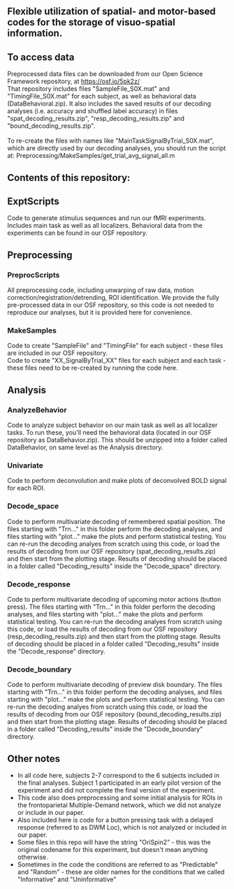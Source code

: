 ## Flexible utilization of spatial- and motor-based codes for the storage of visuo-spatial information.

## To access data
Preprocessed data files can be downloaded from our Open Science Framework repository, at https://osf.io/5pk2z/ <br>
That repository includes files "SampleFile_S0X.mat" and "TimingFile_S0X.mat" for each subject, as well as behavioral data (DataBehavioral.zip). It also includes the saved results of our decoding analyses (i.e. accuracy and shuffled label accuracy) in files "spat_decoding_results.zip", "resp_decoding_results.zip" and "bound_decoding_results.zip". <br> <br>
To re-create the files with names like "MainTaskSignalByTrial_S0X.mat", which are directly used by our decoding analyses, you should run the script at:
Preprocessing/MakeSamples/get_trial_avg_signal_all.m

## Contents of this repository:
## ExptScripts
Code to generate stimulus sequences and run our fMRI experiments. Includes main task as well as all localizers.
Behavioral data from the experiments can be found in our OSF repository.
## Preprocessing
### PreprocScripts
All preprocessing code, including unwarping of raw data, motion correction/registration/detrending, ROI identification. We provide the fully pre-processed data in our OSF repository, so this code is not needed to reproduce our analyses, but it is provided here for convenience.
### MakeSamples
Code to create "SampleFile" and "TimingFile" for each subject - these files are included in our OSF repository. <br>
Code to create "XX_SignalByTrial_XX" files for each subject and each task - these files need to be re-created by running the code here.
## Analysis
### AnalyzeBehavior
Code to analyze subject behavior on our main task as well as all localizer tasks. To run these, you'll need the behavioral data (located in our OSF repository as DataBehavior.zip). This should be unzipped into a folder called DataBehavior, on same level as the Analysis directory.
### Univariate
Code to perform deconvolution and make plots of deconvolved BOLD signal for each ROI.
### Decode_space
Code to perform multivariate decoding of remembered spatial position. The files starting with "Trn..." in this folder perform the decoding analyses, and files starting with "plot..." make the plots and perform statistical testing. You can re-run the decoding analyes from scratch using this code, or load the results of decoding from our OSF repository (spat_decoding_results.zip) and then start from the plotting stage. Results of decoding should be placed in a folder called "Decoding_results" inside the "Decode_space" directory. 
### Decode_response
Code to perform multivariate decoding of upcoming motor actions (button press). The files starting with "Trn..." in this folder perform the decoding analyses, and files starting with "plot..." make the plots and perform statistical testing. You can re-run the decoding analyes from scratch using this code, or load the results of decoding from our OSF repository (resp_decoding_results.zip) and then start from the plotting stage. Results of decoding should be placed in a folder called "Decoding_results" inside the "Decode_response" directory. 
### Decode_boundary
Code to perform multivariate decoding of preview disk boundary. The files starting with "Trn..." in this folder perform the decoding analyses, and files starting with "plot..." make the plots and perform statistical testing. You can re-run the decoding analyes from scratch using this code, or load the results of decoding from our OSF repository (bound_decoding_results.zip) and then start from the plotting stage. Results of decoding should be placed in a folder called "Decoding_results" inside the "Decode_boundary" directory. 
## Other notes
- In all code here, subjects 2-7 correspond to the 6 subjects included in the final analyses. Subject 1 participated in an early pilot version of the experiment and did not complete the final version of the experiment.
- This code also does preprocessing and some initial analysis for ROIs in the frontoparietal Multiple-Demand network, which we did not analyze or include in our paper. 
- Also included here is code for a button pressing task with a delayed response (referred to as DWM Loc), which is not analyzed or included in our paper.
- Some files in this repo will have the string "OriSpin2" - this was the original codename for this experiment, but doesn't mean anything otherwise.
- Sometimes in the code the conditions are referred to as "Predictable" and "Random" - these are older names for the conditions that we called "Informative" and "Uninformative"
